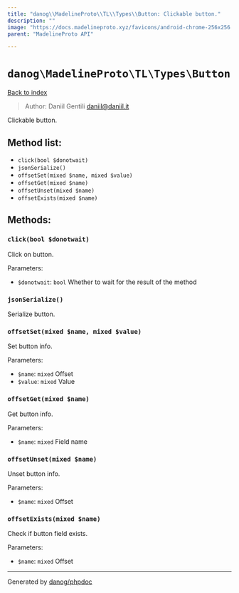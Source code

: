 ```yaml
---
title: "danog\\MadelineProto\\TL\\Types\\Button: Clickable button."
description: ""
image: "https://docs.madelineproto.xyz/favicons/android-chrome-256x256.png"
parent: "MadelineProto API"

---
```

# `danog\MadelineProto\TL\Types\Button`
[Back to index](../../../../index.html)

> Author: Daniil Gentili <daniil@daniil.it>  
  

Clickable button.  




## Method list:
* `click(bool $donotwait)`
* `jsonSerialize()`
* `offsetSet(mixed $name, mixed $value)`
* `offsetGet(mixed $name)`
* `offsetUnset(mixed $name)`
* `offsetExists(mixed $name)`

## Methods:
### `click(bool $donotwait)`

Click on button.


Parameters:

* `$donotwait`: `bool` Whether to wait for the result of the method  



### `jsonSerialize()`

Serialize button.



### `offsetSet(mixed $name, mixed $value)`

Set button info.


Parameters:

* `$name`: `mixed` Offset  
* `$value`: `mixed` Value  



### `offsetGet(mixed $name)`

Get button info.


Parameters:

* `$name`: `mixed` Field name  



### `offsetUnset(mixed $name)`

Unset button info.


Parameters:

* `$name`: `mixed` Offset  



### `offsetExists(mixed $name)`

Check if button field exists.


Parameters:

* `$name`: `mixed` Offset  



---
Generated by [danog/phpdoc](https://phpdoc.daniil.it)
